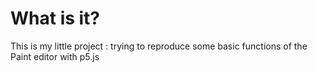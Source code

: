 # What is it?
This is my little project : trying to reproduce some basic functions of the Paint editor with p5.js
